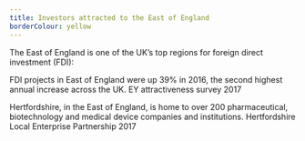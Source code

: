 ```yaml
---
title: Investors attracted to the East of England
borderColour: yellow
---
```

The East of England is one of the UK’s top regions for foreign direct investment (FDI):


FDI projects in East of England were up 39% in 2016, the second highest annual increase across the UK.
EY attractiveness survey 2017

Hertfordshire, in the East of England, is home to over 200 pharmaceutical, biotechnology and medical device companies and institutions.
Hertfordshire Local Enterprise Partnership 2017
